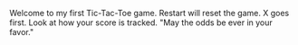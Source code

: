 Welcome to my first Tic-Tac-Toe game.
Restart will reset the game.
X goes first.
Look at how your score is tracked.
"May the odds be ever in your favor." 
